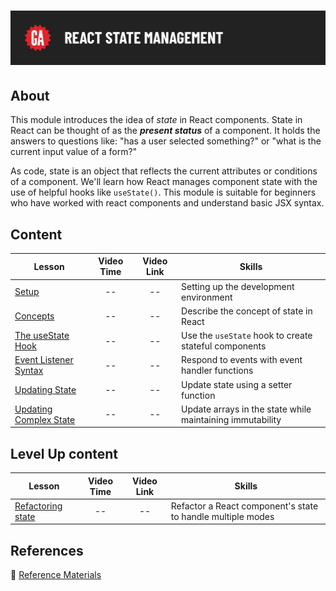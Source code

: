 # ![React State Management](../assets/hero.png)

## About

This module introduces the idea of *state* in React components. State in React can be thought of as the ***present status*** of a component. It holds the answers to questions like: "has a user selected something?" or "what is the current input value of a form?"

As code, state is an object that reflects the current attributes or conditions of a component. We'll learn how React manages component state with the use of helpful hooks like `useState()`. This module is suitable for beginners who have worked with react components and understand basic JSX syntax.

## Content

| Lesson | Video Time | Video Link | Skills |
| ------ | :--------: | :--------: | ------ |
| [Setup](../setup/README.md)                                   | -- | -- | Setting up the development environment                    |
| [Concepts](../concepts/README.md)                             | -- | -- | Describe the concept of state in React                    |
| [The useState Hook](../the-use-state-hook/README.md)          | -- | -- | Use the `useState` hook to create stateful components     |
| [Event Listener Syntax](../event-listener-syntax/README.md)   | -- | -- | Respond to events with event handler functions            |
| [Updating State](../updating-state/README.md)                 | -- | -- | Update state using a setter function                      |
| [Updating Complex State](../updating-complex-state/README.md) | -- | -- | Update arrays in the state while maintaining immutability |

## Level Up content

| Lesson | Video Time | Video Link | Skills |
| ------ | :--------: | :--------: | ------ |
| [Refactoring state](../refactoring-state/README.md) | -- | -- | Refactor a React component's state to handle multiple modes |

## References

📖 [Reference Materials](../references/README.md)
